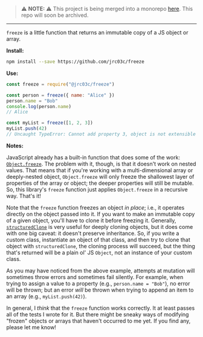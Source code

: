 > ⚠️ **NOTE:** ⚠️ This project is being merged into a monorepo [here](https://github.com/jrc03c/monorepo/tree/main/packages/freeze). This repo will soon be archived.

---

`freeze` is a little function that returns an immutable copy of a JS object or array.

**Install:**

```bash
npm install --save https://github.com/jrc03c/freeze
```

**Use:**

```js
const freeze = require("@jrc03c/freeze")

const person = freeze({ name: "Alice" })
person.name = "Bob"
console.log(person.name)
// Alice

const myList = freeze([1, 2, 3])
myList.push(42)
// Uncaught TypeError: Cannot add property 3, object is not extensible
```

**Notes:**

JavaScript already has a built-in function that does some of the work: [`Object.freeze`](https://developer.mozilla.org/en-US/docs/Web/JavaScript/Reference/Global_Objects/Object/freeze). The problem with it, though, is that it doesn't work on nested values. That means that if you're working with a multi-dimensional array or deeply-nested object, `Object.freeze` will only freeze the shallowest layer of properties of the array or object; the deeper properties will still be mutable. So, this library's `freeze` function just applies `Object.freeze` in a recursive way. That's it!

Note that the `freeze` function freezes an object _in place_; i.e., it operates directly on the object passed into it. If you want to make an immutable copy of a given object, you'll have to clone it before freezing it. Generally, [`structuredClone`](https://developer.mozilla.org/en-US/docs/Web/API/structuredClone) is very useful for deeply cloning objects, but it does come with one big caveat: it doesn't preserve inheritance. So, if you write a custom class, instantiate an object of that class, and then try to clone that object with `structuredClone`, the cloning process will succeed, but the thing that's returned will be a plain ol' JS `Object`, not an instance of your custom class.

As you may have noticed from the above example, attempts at mutation will sometimes throw errors and sometimes fail silently. For example, when trying to assign a value to a property (e.g., `person.name = "Bob"`), no error will be thrown; but an error _will_ be thrown when trying to append an item to an array (e.g., `myList.push(42)`).

In general, I _think_ that the `freeze` function works correctly. It at least passes all of the tests I wrote for it. But there might be sneaky ways of modifying "frozen" objects or arrays that haven't occurred to me yet. If you find any, please let me know!
